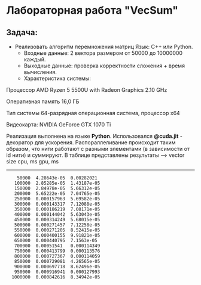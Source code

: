 # Лабораторная работа "VecSum"
## Задача: 
- Реализовать алгоритм перемножения матриц Язык: C++ или Python.
    - Входные данные: 2 вектора размером от 50000 до 10000000 каждый.
    - Выходные данные: проверка корректности сложения + время вычисления.
    - Характеристика системы: 

Процессор	AMD Ryzen 5 5500U with Radeon Graphics 2.10 GHz

Оперативная память	16,0 ГБ

Тип системы	64-разрядная операционная система, процессор x64

Видеокарта: NVIDIA GeForce GTX 1070 Ti

Реализация выполнена на языке **Python**.
Использовался **@cuda.jit** - декоратор для ускорения. 
Распораллеливание происходит таким образом, что нити работают с разными элементами (в зависимости от id нити) и суммируют. 
В таблице представлены результаты -->
 vector size      cpu, ms      gpu, ms
-------------  -----------  -----------
        50000  4.28643e-05  0.00282021
       100000  2.85285e-05  1.43187e-05
       150000  2.84978e-05  5.66312e-05
       200000  5.65222e-05  7.04765e-05
       250000  0.000157963  5.69582e-05
       300000  0.000143317  7.12088e-05
       350000  0.000186219  7.08171e-05
       400000  0.000144042  5.63043e-05
       450000  0.000314249  5.68015e-05
       500000  0.000271457  7.12258e-05
       550000  0.000271205  8.52415e-05
       600000  0.000400155  9.91821e-05
       650000  0.000440795  7.1563e-05
       700000  0.00051541   0.000114349
       750000  0.000413799  0.000113576
       800000  0.000727367  0.000114059
       850000  0.000729081  4.26565e-05
       900000  0.000697718  8.62496e-05
       950000  0.000916941  0.000127993
      1000000  0.000842616  8.34942e-05
